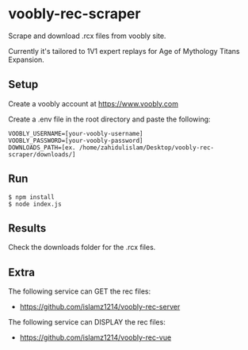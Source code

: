 # voobly-rec-scraper

Scrape and download .rcx files from voobly site.

Currently it's tailored to 1V1 expert replays for Age of Mythology Titans Expansion.

## Setup

Create a voobly account at https://www.voobly.com

Create a .env file in the root directory and paste the following:

    VOOBLY_USERNAME=[your-voobly-username]
    VOOBLY_PASSWORD=[your-voobly-password]
    DOWNLOADS_PATH=[ex. /home/zahidulislam/Desktop/voobly-rec-scraper/downloads/]
    
## Run

```shell
$ npm install
$ node index.js
```

## Results

Check the downloads folder for the .rcx files.

## Extra

The following service can GET the rec files:
- https://github.com/islamz1214/voobly-rec-server

The following service can DISPLAY the rec files:
- https://github.com/islamz1214/voobly-rec-vue
